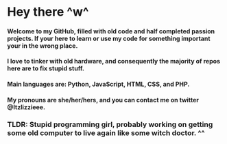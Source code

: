 # Hey there ^w^

#### Welcome to my GitHub, filled with old code and half completed passion projects. If your here to learn or use my code for something important your in the wrong place.
#### I love to tinker with old hardware, and consequently the majority of repos here are to fix stupid stuff. 
#### Main languages are: Python, JavaScript, HTML, CSS, and PHP.
#### My pronouns are she/her/hers, and you can contact me on twitter @Itzlizzieee.

### TLDR: Stupid programming girl, probably working on getting some old computer to live again like some witch doctor. ^^



